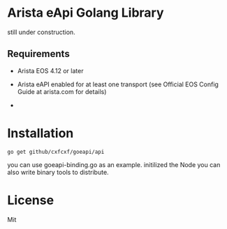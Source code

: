 # Arista eApi Golang Library

still under construction.


## Requirements

* Arista EOS 4.12 or later
* Arista eAPI enabled for at least one transport (see Official EOS Config Guide
  at arista.com for details)

* 

# Installation

`go get github/cxfcxf/goeapi/api`

you can use goeapi-binding.go as an example. initilized the Node
you can also write binary tools to distribute.


# License

Mit